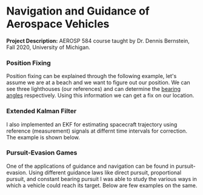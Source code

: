# Navigation and Guidance of Aerospace Vehicles

**Project Description:** AEROSP 584 course taught by Dr. Dennis Bernstein, Fall 2020, University of Michigan.

### Position Fixing
Position fixing can be explained through the following example, let's assume we are at a beach and we want to figure out our position. We can see three lighthouses (our references) and can determine the [bearing angles](https://en.wikipedia.org/wiki/Bearing_(navigation)) respectively. Using this information we can get a fix on our location.


### Extended Kalman Filter
I also implemented an EKF for estimating spacecraft trajectory using reference (measurement) signals at differnt time intervals for correction. The example is shown below.


### Pursuit-Evasion Games
One of the applications of guidance and navigation can be found in pursuit-evasion. Using different guidance laws like direct pursuit, proportional pursuit, and constant bearing pursuit I was able to study the various ways in which a vehicle could reach its target. Below are few examples on the same. 
